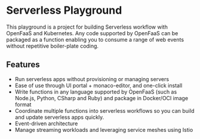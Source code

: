 # Serverless Playground
This playground is a project for building Serverless workflow with OpenFaaS and Kubernetes. Any code supported by OpenFaaS can be packaged as a function enabling you to consume a range of web events without repetitive boiler-plate coding.

## Features
- Run serverless apps without provisioning or managing servers
- Ease of use through UI portal + monaco-editor, and one-click install
- Write functions in any language supported by OpenFaaS  (such as Node.js, Python, CSharp and Ruby) and package in Docker/OCI image format
- Coordinate multiple functions into serverless workflows so you can build and update serverless apps quickly.
- Event-driven architecture
- Manage streaming workloads and leveraging service meshes using Istio

